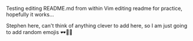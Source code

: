 Testing editing README.md from within Vim
editing readme for practice, hopefully it works...

Stephen here, can't think of anything clever to add here, so I am just going to add random emojis 🕶🥩🦼
